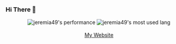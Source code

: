 ### Hi There 👋

<p align="center">
  <img src="https://github-readme-stats.anuraghazra1.vercel.app/api?username=jeremia49&show_icons=true&include_all_commits=true&theme=radical&count_private=true&locale=de&include_all_commits=true" alt="jeremia49's performance">
  <img src="https://github-readme-stats.anuraghazra1.vercel.app/api/top-langs/?username=jeremia49&layout=compact&theme=radical&count_private=true&locale=de" alt="jeremia49's most used lang">
  <br><br><a href="https://jeremia.co">My Website</a>
</p>

<!--
**jeremia49/jeremia49** is a ✨ _special_ ✨ repository because its `README.md` (this file) appears on your GitHub profile.

Here are some ideas to get you started:

- 🔭 I’m currently working on ...
- 🌱 I’m currently learning ...
- 👯 I’m looking to collaborate on ...
- 🤔 I’m looking for help with ...
- 💬 Ask me about ...
- 📫 How to reach me: ...
- 😄 Pronouns: ...
- ⚡ Fun fact: ...
-->

